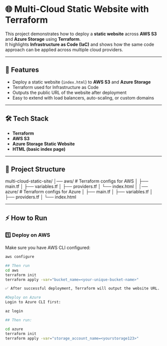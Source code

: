 # 🌐 Multi-Cloud Static Website with Terraform

This project demonstrates how to deploy a **static website** across **AWS S3** and **Azure Storage** using **Terraform**.  
It highlights **Infrastructure as Code (IaC)** and shows how the same code approach can be applied across multiple cloud providers.

---

## 🚀 Features
- Deploy a static website (`index.html`) to **AWS S3** and **Azure Storage**
- Terraform used for Infrastructure as Code
- Outputs the public URL of the website after deployment
- Easy to extend with load balancers, auto-scaling, or custom domains

---

## 🛠️ Tech Stack
- **Terraform**
- **AWS S3**
- **Azure Storage Static Website**
- **HTML (basic index page)**

---

## 📂 Project Structure
multi-cloud-static-site/
│── aws/ # Terraform configs for AWS
│ ├── main.tf
│ ├── variables.tf
│ ├── providers.tf
│ └── index.html
│
│── azure/ # Terraform configs for Azure
│ ├── main.tf
│ ├── variables.tf
│ ├── providers.tf
│ └── index.html


---

## ⚡ How to Run

### 1️⃣ Deploy on AWS
Make sure you have AWS CLI configured:
```bash
aws configure

## Then run
cd aws
terraform init
terraform apply -var="bucket_name=<your-unique-bucket-name>"

✅ After successful deployment, Terraform will output the website URL.

#Deploy on Azure
Login to Azure CLI first:

az login

## Then run:

cd azure
terraform init
terraform apply -var="storage_account_name=<yourstorage123>"
